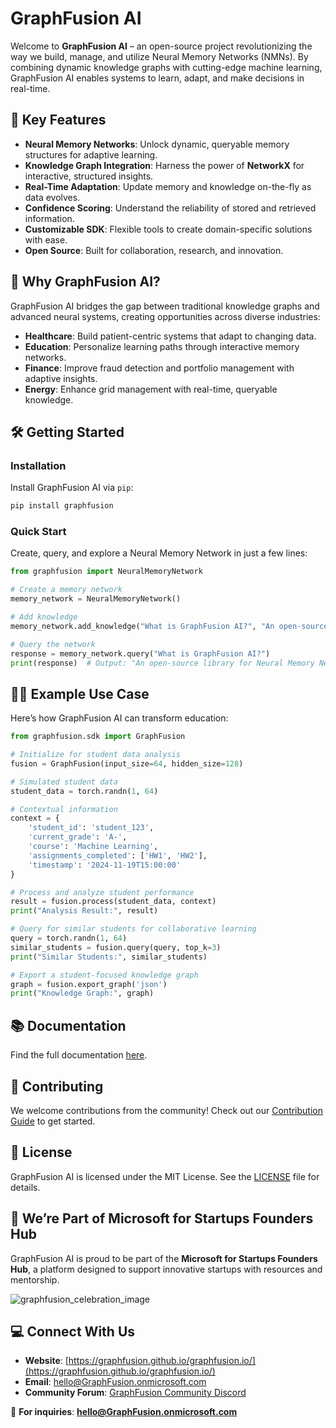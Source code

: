 # GraphFusion AI  

Welcome to **GraphFusion AI** – an open-source project revolutionizing the way we build, manage, and utilize Neural Memory Networks (NMNs). By combining dynamic knowledge graphs with cutting-edge machine learning, GraphFusion AI enables systems to learn, adapt, and make decisions in real-time.  

## 🌟 Key Features  

- **Neural Memory Networks**: Unlock dynamic, queryable memory structures for adaptive learning.  
- **Knowledge Graph Integration**: Harness the power of **NetworkX** for interactive, structured insights.  
- **Real-Time Adaptation**: Update memory and knowledge on-the-fly as data evolves.  
- **Confidence Scoring**: Understand the reliability of stored and retrieved information.  
- **Customizable SDK**: Flexible tools to create domain-specific solutions with ease.  
- **Open Source**: Built for collaboration, research, and innovation.  

## 🚀 Why GraphFusion AI?  

GraphFusion AI bridges the gap between traditional knowledge graphs and advanced neural systems, creating opportunities across diverse industries:  

- **Healthcare**: Build patient-centric systems that adapt to changing data.  
- **Education**: Personalize learning paths through interactive memory networks.  
- **Finance**: Improve fraud detection and portfolio management with adaptive insights.  
- **Energy**: Enhance grid management with real-time, queryable knowledge.  

## 🛠️ Getting Started  

### Installation  

Install GraphFusion AI via `pip`:  

```bash  
pip install graphfusion  
```  

### Quick Start  

Create, query, and explore a Neural Memory Network in just a few lines:  

```python  
from graphfusion import NeuralMemoryNetwork  

# Create a memory network  
memory_network = NeuralMemoryNetwork()  

# Add knowledge  
memory_network.add_knowledge("What is GraphFusion AI?", "An open-source library for Neural Memory Networks.")  

# Query the network  
response = memory_network.query("What is GraphFusion AI?")  
print(response)  # Output: "An open-source library for Neural Memory Networks."  
```  

## 🧑‍🏫 Example Use Case  

Here’s how GraphFusion AI can transform education:  

```python  
from graphfusion.sdk import GraphFusion  

# Initialize for student data analysis  
fusion = GraphFusion(input_size=64, hidden_size=128)  

# Simulated student data  
student_data = torch.randn(1, 64)  

# Contextual information  
context = {  
    'student_id': 'student_123',  
    'current_grade': 'A-',  
    'course': 'Machine Learning',  
    'assignments_completed': ['HW1', 'HW2'],  
    'timestamp': '2024-11-19T15:00:00'  
}  

# Process and analyze student performance  
result = fusion.process(student_data, context)  
print("Analysis Result:", result)  

# Query for similar students for collaborative learning  
query = torch.randn(1, 64)  
similar_students = fusion.query(query, top_k=3)  
print("Similar Students:", similar_students)  

# Export a student-focused knowledge graph  
graph = fusion.export_graph('json')  
print("Knowledge Graph:", graph)  
```

## 📚 Documentation  

Find the full documentation [here](https://github.com/GraphFusion/GraphFusion-NMN/blob/main/documentation.md).  

## 🤝 Contributing  

We welcome contributions from the community! Check out our [Contribution Guide](https://github.com/GraphFusion/GraphFusion/blob/main/CONTRIBUTING.md) to get started.  

## 📜 License  

GraphFusion AI is licensed under the MIT License. See the [LICENSE](https://github.com/GraphFusion/GraphFusion-NMN/blob/main/LICENSE) file for details.  

## 🚀 We’re Part of Microsoft for Startups Founders Hub  

GraphFusion AI is proud to be part of the **Microsoft for Startups Founders Hub**, a platform designed to support innovative startups with resources and mentorship.  

![graphfusion_celebration_image](https://github.com/user-attachments/assets/176db5f8-bd10-4eb8-9418-2bbe6f407ff9)  

## 💻 Connect With Us  

- **Website**: [https://graphfusion.github.io/graphfusion.io/](https://graphfusion.github.io/graphfusion.io/)  
- **Email**: hello@GraphFusion.onmicrosoft.com  
- **Community Forum**: [GraphFusion Community Discord](https://discord.gg/zK94WvRjZT)  

📧 **For inquiries**: **hello@GraphFusion.onmicrosoft.com**  




